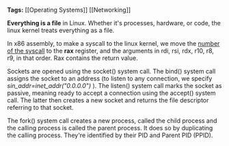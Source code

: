 **Tags:** [[Operating Systems]] [[Networking]]

**Everything is a file** in Linux. Whether it's processes, hardware, or code, the linux kernel treats everything as a file.

In x86 assembly, to make a syscall to the linux kernel, we move the [number of the syscall](https://x64.syscall.sh)  to the **rax** register, and the arguments in rdi, rsi, rdx, r10, r8, r9, in that order. Rax contains the return value.

Sockets are opened using the socket() system call. The bind() system call assigns the socket to an address (to listen to any connection,  we specify *sin_addr=inet_addr("0.0.0.0")* ). The listen() system call marks the socket as passive, meaning ready to accept a connection using the accept() system call. The latter then creates a new socket and returns the file descriptor referring to that socket.

The fork() system call creates a new process, called the child process and the calling process is called the parent process. It does so by duplicating the calling process. They're identified by their PID and Parent PID (PPID).
